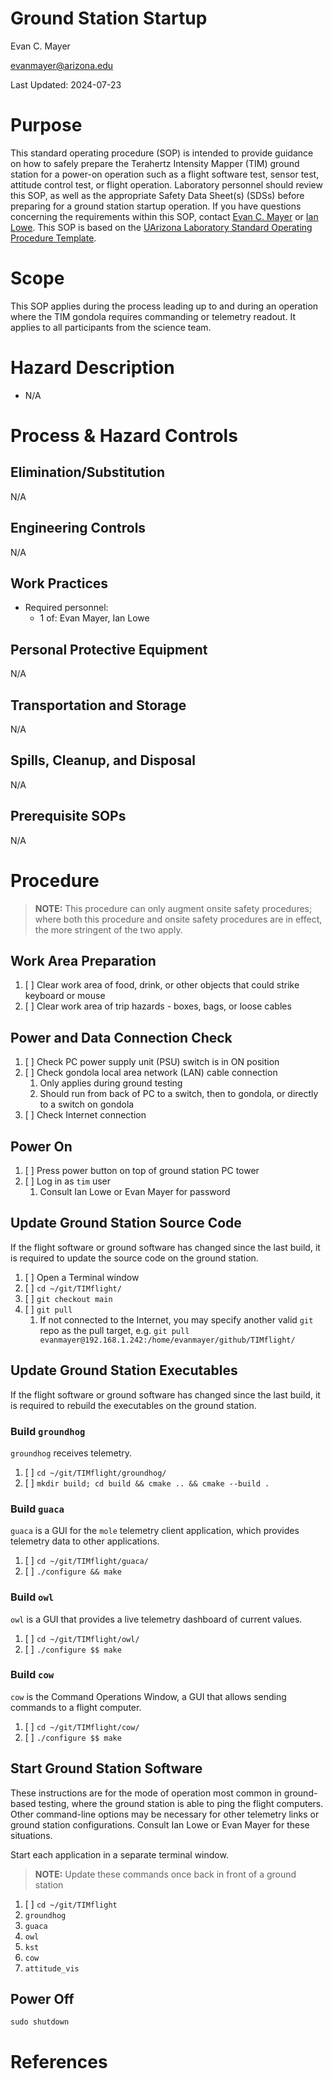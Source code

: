 # Ground Station Startup

Evan C. Mayer

evanmayer@arizona.edu

Last Updated: 2024-07-23

# Purpose

This standard operating procedure (SOP) is intended to provide guidance on how to safely prepare the Terahertz Intensity Mapper (TIM) ground station for a power-on operation such as a flight software test, sensor test, attitude control test, or flight operation. Laboratory personnel should review this SOP, as well as the appropriate Safety Data Sheet(s) (SDSs) before preparing for a ground station startup operation. If you have questions concerning the requirements within this SOP, contact [Evan C. Mayer](evanmayer@arizona.edu) or [Ian Lowe](ianlowe@arizona.edu). This SOP is based on the [UArizona Laboratory Standard Operating Procedure Template](https://research.arizona.edu/compliance/RLSS/chemical-safety/forms-and-templates).

# Scope

This SOP applies during the process leading up to and during an operation where the TIM gondola requires commanding or telemetry readout. It applies to all participants from the science team.

# Hazard Description

* N/A

# Process & Hazard Controls

## Elimination/Substitution

N/A

## Engineering Controls

N/A

## Work Practices

* Required personnel:
    * 1 of: Evan Mayer, Ian Lowe

## Personal Protective Equipment

N/A

## Transportation and Storage

N/A

## Spills, Cleanup, and Disposal

N/A

## Prerequisite SOPs

N/A

# Procedure

> **NOTE:** This procedure can only augment onsite safety procedures; where both this procedure and onsite safety procedures are in effect, the more stringent of the two apply.

## Work Area Preparation

1. [ ] Clear work area of food, drink, or other objects that could strike keyboard or mouse
2. [ ] Clear work area of trip hazards - boxes, bags, or loose cables

## Power and Data Connection Check

1. [ ] Check PC power supply unit (PSU) switch is in ON position
2. [ ] Check gondola local area network (LAN) cable connection
    1. Only applies during ground testing
    2. Should run from back of PC to a switch, then to gondola, or directly to a switch on gondola
3. [ ] Check Internet connection

## Power On

1. [ ] Press power button on top of ground station PC tower
2. [ ] Log in as `tim` user
    1. Consult Ian Lowe or Evan Mayer for password

## Update Ground Station Source Code

If the flight software or ground software has changed since the last build, it is required to update the source code on the ground station.

1. [ ] Open a Terminal window
2. [ ] `cd ~/git/TIMflight/`
3. [ ] `git checkout main`
4. [ ] `git pull`
    1. If not connected to the Internet, you may specify another valid `git` repo as the pull target, e.g. `git pull evanmayer@192.168.1.242:/home/evanmayer/github/TIMflight/`

## Update Ground Station Executables

If the flight software or ground software has changed since the last build, it is required to rebuild the executables on the ground station.

### Build `groundhog`

`groundhog` receives telemetry.

1. [ ] `cd ~/git/TIMflight/groundhog/`
2. [ ] `mkdir build; cd build && cmake .. && cmake --build .`

### Build `guaca`

`guaca` is a GUI for the `mole` telemetry client application, which provides telemetry data to other applications.

1. [ ] `cd ~/git/TIMflight/guaca/`
2. [ ] `./configure && make`

### Build `owl`

`owl` is a GUI that provides a live telemetry dashboard of current values.

1. [ ] `cd ~/git/TIMflight/owl/`
2. [ ] `./configure $$ make`

### Build `cow`

`cow` is the Command Operations Window, a GUI that allows sending commands to a flight computer.

1. [ ] `cd ~/git/TIMflight/cow/`
2. [ ] `./configure $$ make`

## Start Ground Station Software

These instructions are for the mode of operation most common in ground-based testing, where the ground station is able to ping the flight computers. Other command-line options may be necessary for other telemetry links or ground station configurations. Consult Ian Lowe or Evan Mayer for these situations.

Start each application in a separate terminal window.

> **NOTE:** Update these commands once back in front of a ground station

1. [ ] `cd ~/git/TIMflight`
3. `groundhog`
4. `guaca`
5. `owl`
6. `kst`
7. `cow`
8. `attitude_vis`

## Power Off

`sudo shutdown`

# References
